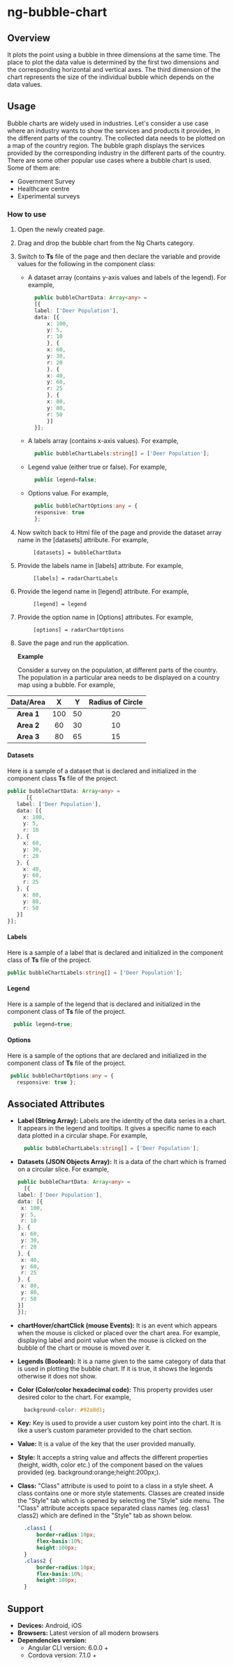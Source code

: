 # ng-bubble-chart

## Overview

It plots the point using a bubble in three dimensions at the same time. The place to plot the data value is determined by the first two dimensions and the corresponding horizontal and vertical axes. The third dimension of the chart represents the size of the individual bubble which depends on the data values.

## Usage

Bubble charts are widely used in industries. Let's consider a use case where an industry wants to show the services and products it provides, in the different parts of the country. The collected data needs to be plotted on a map of the country region. The bubble graph displays the services provided by the corresponding industry in the different parts of the country. There are some other popular use cases where a bubble chart is used. Some of them are:

* Government Survey
* Healthcare centre
* Experimental surveys

### How to use

1. Open the newly created page.
2. Drag and drop the bubble chart from the Ng Charts category.
3. Switch to **Ts** file of the page and then declare the variable and provide values for the following in the component class: 
   * A dataset array \(contains y-axis values and labels of the legend\). For example,

     ```typescript
       public bubbleChartData: Array<any> =
       [{
       label: ['Deer Population'],
       data: [{
           x: 100,
           y: 5,
           r: 10
           }, {
           x: 60,
           y: 30,
           r: 20
           }, {
           x: 40,
           y: 60,
           r: 25
           }, {
           x: 80,
           y: 80,
           r: 50
           }]
       }];
     ```

   * A labels array \(contains x-axis values\). For example,

     ```typescript
       public bubbleChartLabels:string[] = ['Deer Population'];
     ```

   * Legend value \(either true or false\). For example, 

     ```typescript
       public legend=false;
     ```

   * Options value. For example,

     ```typescript
       public bubbleChartOptions:any = {
       responsive: true
       };
     ```
4. Now switch back to Html file of the page and provide the dataset array name in the \[datasets\] attribute. For example,

   ```text
        [datasets] = bubbleChartData
   ```

5. Provide the labels name in \[labels\] attribute. For example,

   ```text
        [labels] = radarChartLabels
   ```

6. Provide the legend name in \[legend\] attribute. For example,

   ```text
        [legend] = legend
   ```

7. Provide the option name in \[Options\] attributes. For example,

   ```text
        [options] = radarChartOptions
   ```

8. Save the page and run the application. 

   **Example**

   Consider a survey on the population, at different parts of the country. The population in a particular area needs to be displayed on a country map using a bubble. For example,

| Data/Area | X | Y | Radius of Circle |
| :---: | :---: | :---: | :---: |
| **Area 1** | 100 | 50 | 20 |
| **Area 2** | 60 | 30 | 10 |
| **Area 3** | 80 | 65 | 15 |

#### Datasets

Here is a sample of a dataset that is declared and initialized in the component class **Ts** file of the project.

```typescript
public bubbleChartData: Array<any> =
      [{
   label: ['Deer Population'],
   data: [{
     x: 100,
     y: 5,
     r: 10
   }, {
     x: 60,
     y: 30,
     r: 20
   }, {
     x: 40,
     y: 60,
     r: 25
   }, {
     x: 80,
     y: 80,
     r: 50
   }]
}];
```

#### Labels

Here is a sample of a label that is declared and initialized in the component class of **Ts** file of the project.

```typescript
public bubbleChartLabels:string[] = ['Deer Population'];
```

#### Legend

Here is a sample of the legend that is declared and initialized in the component class of **Ts** file of the project.

```typescript
  public legend=true;
```

#### Options

Here is a sample of the options that are declared and initialized in the component class of **Ts** file of the project.

```typescript
 public bubbleChartOptions:any = {
   responsive: true };
```

## Associated Attributes

* **Label \(String Array\):** Labels are the identity of the data series in a chart. It appears in the legend and tooltips. It gives a specific name to each data plotted in a circular shape. For example,

  ```typescript
    public bubbleChartLabels:string[] = ['Deer Population'];
  ```

* **Datasets \(JSON Objects Array\):** It is a data of the chart which is framed on a circular slice. For example,

  ```typescript
  public bubbleChartData: Array<any> =
    [{
  label: ['Deer Population'],
  data: [{
   x: 100,
   y: 5,
   r: 10
  }, {
   x: 60,
   y: 30,
   r: 20
  }, {
   x: 40,
   y: 60,
   r: 25
  }, {
   x: 80,
   y: 80,
   r: 50
  }]
  }];
  ```

* **chartHover/chartClick \(mouse Events\):** It is an event which appears when the mouse is clicked or placed over the chart area. For example, displaying label and point value when the mouse is clicked on the bubble of the chart or mouse is moved over it. 
* **Legends \(Boolean\):** It is a name given to the same category of data that is used in plotting the bubble chart. If it is true, it shows the legends otherwise it does not show.
* **Color \(Color/color hexadecimal code\):** This property provides user desired color to the chart. For example, 

  ```css
    background-color: #92a8d1;
  ```

* **Key:** Key is used to provide a user custom key point into the chart. It is like a user’s custom parameter provided to the chart section.
* **Value:** It is a value of the key that the user provided manually.
* **Style:** It accepts a string value and affects the different properties \(height, width, color etc.\) of the component based on the values provided \(eg. background:orange;height:200px;\).
* **Class:** "Class" attribute is used to point to a class in a style sheet. A class contains one or more style statements. Classes are created inside the "Style" tab which is opened by selecting the "Style" side menu. The "Class" attribute accepts space separated class names \(eg. class1 class2\) which are defined in the "Style" tab as shown below.

  ```css
    .class1 {
        border-radius:10px;
        flex-basis:10%;
        height:100px;
    }
    .class2 {
        border-radius:10px;
        flex-basis:10%;
        height:100px;
    }
  ```

## Support

* **Devices:** Android, iOS
* **Browsers:**  Latest version of all modern browsers
* **Dependencies version:** 
  * Angular CLI version: 6.0.0 + 
  * Cordova version: 7.1.0 + 

